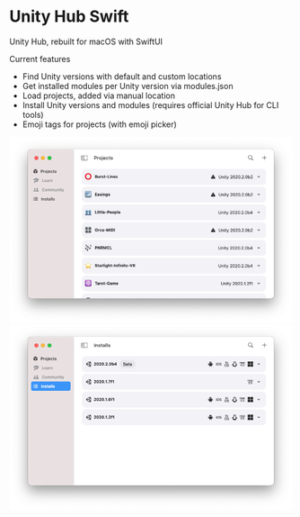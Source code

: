 # Unity Hub Swift
Unity Hub, rebuilt for macOS with SwiftUI

Current features
- Find Unity versions with default and custom locations
- Get installed modules per Unity version via modules.json
- Load projects, added via manual location
- Install Unity versions and modules (requires official Unity Hub for CLI tools)
- Emoji tags for projects (with emoji picker)

![Projects view](images/Projects.png) 
![Installs view](images/Installs.png) 
